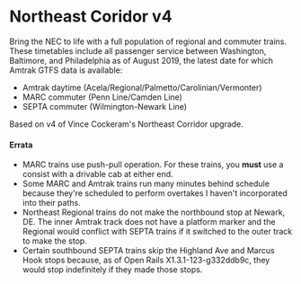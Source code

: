 # Northeast Coridor v4

Bring the NEC to life with a full population of regional and commuter trains. These timetables include all passenger service between Washington, Baltimore, and Philadelphia as of August 2019, the latest date for which Amtrak GTFS data is available:

* Amtrak daytime (Acela/Regional/Palmetto/Carolinian/Vermonter)
* MARC commuter (Penn Line/Camden Line)
* SEPTA commuter (Wilmington-Newark Line)

Based on v4 of Vince Cockeram's Northeast Corridor upgrade.

#### Errata

* MARC trains use push-pull operation. For these trains, you **must** use a consist with a drivable cab at either end.
* Some MARC and Amtrak trains run many minutes behind schedule because they're scheduled to perform overtakes I haven't incorporated into their paths.
* Northeast Regional trains do not make the northbound stop at Newark, DE. The inner Amtrak track does not have a platform marker and the Regional would conflict with SEPTA trains if it switched to the outer track to make the stop.
* Certain southbound SEPTA trains skip the Highland Ave and Marcus Hook stops because, as of Open Rails X1.3.1-123-g332ddb9c, they would stop indefinitely if they made those stops.
